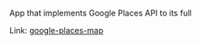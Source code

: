App that implements Google Places API to its full

Link: [google-places-map](https://google-places-map.vercel.app/)
